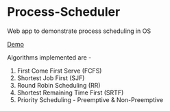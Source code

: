 # Process-Scheduler
Web app to demonstrate process scheduling in OS

[Demo](https://vichitr.github.io/Process-Scheduler/)

Algorithms implemented are - 
1. First Come First Serve (FCFS)
2. Shortest Job First (SJF)
3. Round Robin Scheduling (RR)
4. Shortest Remaining Time First (SRTF)
5. Priority Scheduling - Preemptive & Non-Preemptive 
